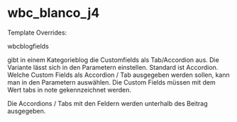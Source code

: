 # wbc_blanco_j4
 
Template Overrides:

wbcblogfields

gibt in einem Kategorieblog die Customfields als Tab/Accordion aus. Die Variante lässt sich in den Parametern einstellen. Standard ist Accordion. 
Welche Custom Fields als Accordion / Tab ausgegeben werden sollen, kann man in den Parametern auswählen.
Die Custom Fields müssen mit dem Wert tabs in note gekennzeichnet werden.

Die Accordions / Tabs mit den Feldern werden unterhalb des Beitrag ausgegeben.
